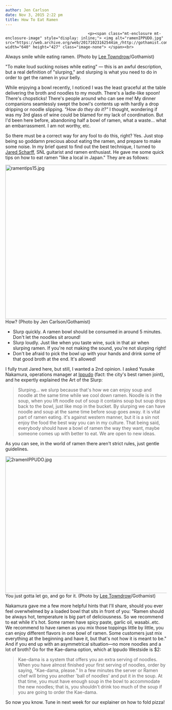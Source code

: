 ```yaml
---
author: Jen Carlson
date: Nov 3, 2015 2:22 pm
title: How To Eat Ramen
---
```


	
										<p><span class="mt-enclosure mt-enclosure-image" style="display: inline;"> <img alt="ramenIPPUDO.jpg" src="https://web.archive.org/web/20171023162544im_/http://gothamist.com/attachments/arts_jen/ramenIPPUDO.jpg" width="640" height="427" class="image-none"> </span><br>
<span class="photo_caption">Always smile while eating ramen. (Photo by <a href="https://web.archive.org/web/20171023162544/http://leetowndrow.com/">Lee Towndrow</a>/Gothamist)</span></p>

<p>&quot;To make loud sucking noises while eating&quot; &#x2014; this is an awful description, but a real definition of &quot;slurping,&quot; and slurping is what you need to do in order to get the ramen in your belly. </p>

<p>While enjoying a bowl recently, I noticed I was the least graceful at the table delivering the broth and noodles to my mouth. There&apos;s a ladle-like spoon! There&apos;s chopsticks! There&apos;s people around who can see me! My dinner companions seamlessly swept the bowl&apos;s contents up with hardly a drop dripping or noodle slipping. <em>&quot;How do they do it?&quot;</em> I thought, wondering if was my 3rd glass of wine could be blamed for my lack of coordination. But I&apos;d been here before, abandoning half a bowl of ramen, what a waste... what an embarrassment. I am not worthy, etc. </p>

<p>So there must be a correct way for any fool to do this, right? Yes. Just stop being so goddamn precious about eating the ramen, and prepare to make some noise. In my brief quest to find out the best technique, I turned to <a href="https://web.archive.org/web/20171023162544/https://twitter.com/ScharffIsHere">Jared Scharff</a>, SNL guitarist and ramen enthusiast. He gave me some quick tips on how to eat ramen &quot;like a local in Japan.&quot; They are as follows:</p>

<p><span class="mt-enclosure mt-enclosure-image" style="display: inline;"> <img alt="ramentips15.jpg" src="https://web.archive.org/web/20171023162544im_/http://gothamist.com/attachments/arts_jen/ramentips15.jpg" width="640" height="480" class="image-none"> </span><br>
<span class="photo_caption">How? (Photo by Jen Carlson/Gothamist)</span></p>

<ul><li>Slurp quickly. A ramen bowl should be consumed in around 5 minutes. Don&apos;t let the noodles sit around!
</li><li>Slurp loudly. Just like when you taste wine, suck in that air when slurping ramen. If you&apos;re not making the sound, you&apos;re not slurping right!
</li><li>Don&apos;t be afraid to pick the bowl up with your hands and drink some of that good broth at the end. It&apos;s allowed!</li></ul>

<p>I fully trust Jared here, but still, I wanted a 2nd opinion. I asked Yusuke Nakamura, operations manager at <a href="https://web.archive.org/web/20171023162544/http://www.ippudony.com/">Ippudo</a> (fact: the city&apos;s best ramen joint), and he expertly explained the Art of the Slurp:</p><blockquote>Slurping... we slurp because that&apos;s how we can enjoy soup and noodle at the same time while we cool down ramen. Noodle is in the soup, when you lift noodle out of soup it contains soup but soup drips back to the bowl, just like mop in the bucket. By slurping we can have noodle and soup at the same time before soup goes away. it is vital part of ramen eating. it&apos;s against western manner, but it is a sin not enjoy the food the best way you can in my culture. That being said, everybody should have a bowl of ramen the way they want, maybe someone comes up with better to eat. We are open to new ideas.</blockquote>As you can see, in the world of ramen there aren&apos;t strict rules, just gentle guidelines. <p></p>

<p><span class="mt-enclosure mt-enclosure-image" style="display: inline;"> <img alt="2ramenIPPUDO.jpg" src="https://web.archive.org/web/20171023162544im_/http://gothamist.com/attachments/arts_jen/2ramenIPPUDO.jpg" width="640" height="426" class="image-none"> </span><br>
<span class="photo_caption">You just gotta let go, and go for it. (Photo by <a href="https://web.archive.org/web/20171023162544/http://leetowndrow.com/">Lee Towndrow</a>/Gothamist)</span></p>

<p>Nakamura gave me a few more helpful hints that I&apos;ll share, should you ever feel overwhelmed by a loaded bowl that sits in front of you: &quot;Ramen should be always hot, temperature is big part of deliciousness. So we recommend to eat while it&apos;s hot. Some ramen have spicy paste, garlic oil, wasabi..etc. We recommend to have ramen as you mix those toppings little by little, you can enjoy different flavors in one bowl of ramen. Some customers just mix everything at the beginning and have it, but that&apos;s not how it is meant to be.&quot; And if you end up with an asymmetrical situation&#x2014;no more noodles and a lot of broth? Go for the Kae-dama option, which at Ippudo Westside is $2:</p>

<blockquote>Kae-dama is a system that offers you an extra serving of noodles. When you have almost finished your first serving of noodles, order by saying, &quot;Kae-dama, please.&quot; In a few minutes the server or Ramen chef will bring you another &apos;ball of noodles&apos; and put it in the soup. At that time, you must have enough soup in the bowl to accommodate the new noodles; that is, you shouldn&apos;t drink too much of the soup if you are going to order the Kae-dama.</blockquote>

<p>So now you know. Tune in next week for our explainer on how to fold pizza!</p>					
										
									
				